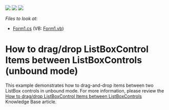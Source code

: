 <!-- default badges list -->
![](https://img.shields.io/endpoint?url=https://codecentral.devexpress.com/api/v1/VersionRange/128620736/10.1.6%2B)
[![](https://img.shields.io/badge/Open_in_DevExpress_Support_Center-FF7200?style=flat-square&logo=DevExpress&logoColor=white)](https://supportcenter.devexpress.com/ticket/details/E704)
[![](https://img.shields.io/badge/📖_How_to_use_DevExpress_Examples-e9f6fc?style=flat-square)](https://docs.devexpress.com/GeneralInformation/403183)
<!-- default badges end -->
<!-- default file list -->
*Files to look at*:

* [Form1.cs](./CS/Form1.cs) (VB: [Form1.vb](./VB/Form1.vb))
<!-- default file list end -->
# How to drag/drop ListBoxControl Items between ListBoxControls (unbound mode)


<p>This example demonstrates how to drag-and-drop items between two ListBox controls in unbound mode. For more information, please review the <a href="https://www.devexpress.com/Support/Center/p/A1841">How to drag/drop ListBoxControl Items between ListBoxControls</a> Knowledge Base article.</p>

<br/>


